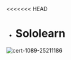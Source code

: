 <<<<<<< HEAD
- # Sololearn
![cert-1089-25211186](https://user-images.githubusercontent.com/101035721/159882510-d40ed9ef-91c9-4023-a438-24d4a2233480.jpg) 

 
